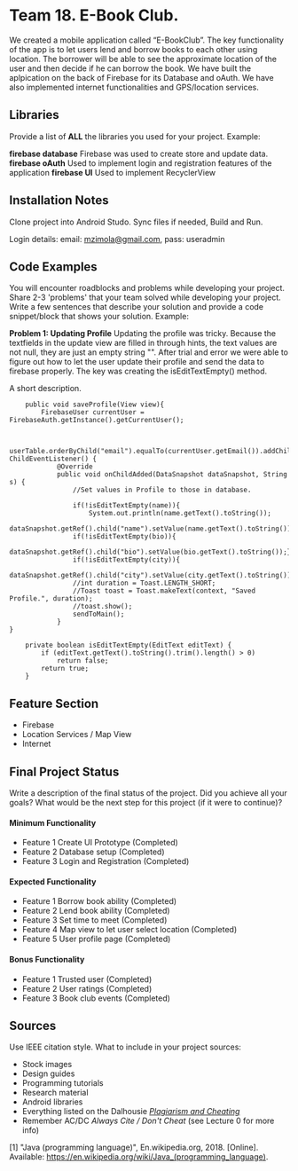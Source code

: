 # Team 18. E-Book Club.

We created  a mobile application called “E-BookClub”. The key functionality of the app is to let
users lend and borrow books to each other using location. The borrower will be able to see the
approximate location of the user and then decide if he can borrow the book. We have built the aplpication
on the back of Firebase for its Database and oAuth. We have also implemented internet functionalities and
GPS/location services.

## Libraries
Provide a list of **ALL** the libraries you used for your project. Example:

**firebase database** Firebase was used to create store and update data.
**firebase oAuth** Used to implement login and registration features of the application
**firebase UI** Used to implement RecyclerView



## Installation Notes
Clone project into Android Studo. Sync files if needed, Build and Run.

Login details: email: mzimola@gmail.com, pass: useradmin


## Code Examples
You will encounter roadblocks and problems while developing your project. Share 2-3 'problems' that your team solved while developing your project. Write a few sentences that describe your solution and provide a code snippet/block that shows your solution. Example:

**Problem 1: Updating Profile**
Updating the profile was tricky. Because the textfields in the update view are filled in through hints, the
text values are not null, they are just an empty string "". After trial and error we were able to figure out
how to let the user update their profile and send the data to firebase properly. The key was creating the isEditTextEmpty() method.

A short description.
```
    public void saveProfile(View view){
        FirebaseUser currentUser = FirebaseAuth.getInstance().getCurrentUser();


        userTable.orderByChild("email").equalTo(currentUser.getEmail()).addChildEventListener(new ChildEventListener() {
            @Override
            public void onChildAdded(DataSnapshot dataSnapshot, String s) {
                //Set values in Profile to those in database.

                if(!isEditTextEmpty(name)){
                    System.out.println(name.getText().toString());
                    dataSnapshot.getRef().child("name").setValue(name.getText().toString());}
                if(!isEditTextEmpty(bio)){
                    dataSnapshot.getRef().child("bio").setValue(bio.getText().toString());}
                if(!isEditTextEmpty(city)){
                    dataSnapshot.getRef().child("city").setValue(city.getText().toString());}
                //int duration = Toast.LENGTH_SHORT;
                //Toast toast = Toast.makeText(context, "Saved Profile.", duration);
                //toast.show();
                sendToMain();
            }
}

    private boolean isEditTextEmpty(EditText editText) {
        if (editText.getText().toString().trim().length() > 0)
            return false;
        return true;
    }
```

## Feature Section
- Firebase
- Location Services / Map View
- Internet


## Final Project Status
Write a description of the final status of the project. Did you achieve all your goals? What would be the next step for this project (if it were to continue)?

#### Minimum Functionality
- Feature 1 Create UI Prototype (Completed)
- Feature 2 Database setup (Completed)
- Feature 3 Login and Registration (Completed)

#### Expected Functionality
- Feature 1 Borrow book ability (Completed)
- Feature 2 Lend book ability (Completed)
- Feature 3 Set time to meet (Completed)
- Feature 4 Map view to let user select location (Completed)
- Feature 5 User profile page (Completed)

#### Bonus Functionality
- Feature 1 Trusted user (Completed)
- Feature 2 User ratings (Completed)
- Feature 3 Book club events (Completed)

## Sources
Use IEEE citation style.
What to include in your project sources:
- Stock images
- Design guides
- Programming tutorials
- Research material
- Android libraries
- Everything listed on the Dalhousie [*Plagiarism and Cheating*](https://www.dal.ca/dept/university_secretariat/academic-integrity/plagiarism-cheating.html)
- Remember AC/DC *Always Cite / Don't Cheat* (see Lecture 0 for more info)

[1] "Java (programming language)", En.wikipedia.org, 2018. [Online]. Available: https://en.wikipedia.org/wiki/Java_(programming_language).